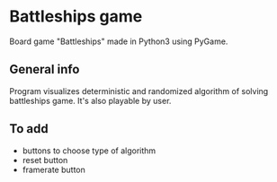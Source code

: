# Battleships game
Board game "Battleships" made in Python3 using PyGame.

## General info
Program visualizes deterministic and randomized algorithm of solving battleships game. It's also playable by user.

## To add
* buttons to choose type of algorithm
* reset button
* framerate button
